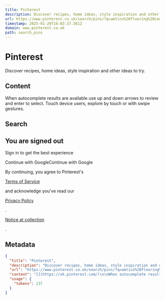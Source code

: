 ```yaml
---
title: Pinterest
description: Discover recipes, home ideas, style inspiration and other ideas to try.
url: https://www.pinterest.co.uk/search/pins/?q=amtico%20flooring%20commercial&rs=typed
timestamp: 2025-01-20T16:03:37.561Z
domain: www.pinterest.co.uk
path: search_pins
---
```


# Pinterest


Discover recipes, home ideas, style inspiration and other ideas to try.


## Content

[](https://uk.pinterest.com/)

When autocomplete results are available use up and down arrows to review and enter to select. Touch device users, explore by touch or with swipe gestures.

Search
------

You are signed out
------------------

Sign in to get the best experience

Continue with GoogleContinue with Google

By continuing, you agree to Pinterest's

[Terms of Service](https://uk.pinterest.com/_/_/policy/terms-of-service/)

and acknowledge you've read our

[Privacy Policy](https://uk.pinterest.com/_/_/policy/privacy-policy/)

.

[Notice at collection](https://policy.pinterest.com/notice-at-collection)

.

## Metadata

```json
{
  "title": "Pinterest",
  "description": "Discover recipes, home ideas, style inspiration and other ideas to try.",
  "url": "https://www.pinterest.co.uk/search/pins/?q=amtico%20flooring%20commercial&rs=typed",
  "content": "[](https://uk.pinterest.com/)\n\nWhen autocomplete results are available use up and down arrows to review and enter to select. Touch device users, explore by touch or with swipe gestures.\n\nSearch\n------\n\nYou are signed out\n------------------\n\nSign in to get the best experience\n\nContinue with GoogleContinue with Google\n\nBy continuing, you agree to Pinterest's\n\n[Terms of Service](https://uk.pinterest.com/_/_/policy/terms-of-service/)\n\nand acknowledge you've read our\n\n[Privacy Policy](https://uk.pinterest.com/_/_/policy/privacy-policy/)\n\n.\n\n[Notice at collection](https://policy.pinterest.com/notice-at-collection)\n\n.",
  "usage": {
    "tokens": 137
  }
}
```
